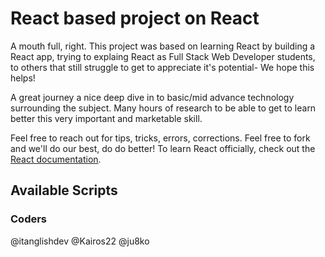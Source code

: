 # React based project on React

A mouth full, right.
This project was based on learning React by building a React app, trying to explaing React as Full Stack Web Developer students, to others that still struggle to get to appreciate it's potential- We hope this helps!

A great journey a nice deep dive in to basic/mid advance technology surrounding the subject. Many hours of research to be able to get to learn better this very important and marketable skill.

Feel free to reach out for tips, tricks, errors, corrections. Feel free to fork and we'll do our best, do do better!
To learn React officially, check out the [React documentation](https://reactjs.org/).

## Available Scripts

### Coders

@itanglishdev @Kairos22 @ju8ko


